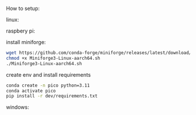 How to setup:

linux:

raspbery pi:

install miniforge:
```bash
wget https://github.com/conda-forge/miniforge/releases/latest/download/Miniforge3-Linux-aarch64.sh
chmod +x Miniforge3-Linux-aarch64.sh
./Miniforge3-Linux-aarch64.sh
```

create env and install requirements
```bash
conda create -n pico python=3.11
conda activate pico
pip install -r dev/requirements.txt
```

windows:

